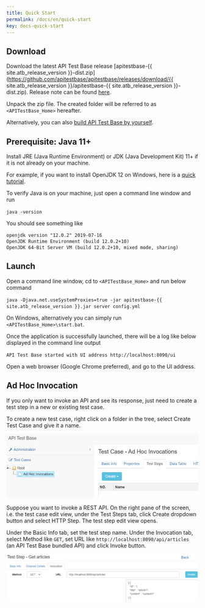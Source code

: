 ```yaml
---
title: Quick Start
permalink: /docs/en/quick-start
key: docs-quick-start
---
```

## Download
Download the latest API Test Base release [apitestbase-{{ site.atb_release_version }}-dist.zip](https://github.com/apitestbase/apitestbase/releases/download/{{ site.atb_release_version }}/apitestbase-{{ site.atb_release_version }}-dist.zip). Release note can be found [here](https://github.com/apitestbase/apitestbase/releases).

Unpack the zip file. The created folder will be referred to as `<APITestBase_Home>` hereafter.

Alternatively, you can also [build API Test Base by yourself](/docs/en/build-api-test-base-by-yourself).

## Prerequisite: Java 11+
Install JRE (Java Runtime Environment) or JDK (Java Development Kit) 11+ if it is not already on your machine.

For example, if you want to install OpenJDK 12 on Windows, here is a [quick tutorial](https://java.tutorials24x7.com/blog/how-to-install-openjdk-12-on-windows).

To verify Java is on your machine, just open a command line window and run

`java -version`

You should see something like

    openjdk version "12.0.2" 2019-07-16
    OpenJDK Runtime Environment (build 12.0.2+10)
    OpenJDK 64-Bit Server VM (build 12.0.2+10, mixed mode, sharing)

## Launch
Open a command line window, cd to `<APITestBase_Home>` and run below command

`java -Djava.net.useSystemProxies=true -jar apitestbase-{{ site.atb_release_version }}.jar server config.yml`

On Windows, alternatively you can simply run `<APITestBase_Home>\start.bat`.

Once the application is successfully launched, there will be a log like below displayed in the command line output

`API Test Base started with UI address http://localhost:8090/ui`

Open a web browser (Google Chrome preferred), and go to the UI address.

## Ad Hoc Invocation
If you only want to invoke an API and see its response, just need to create a test step in a new or existing test case.

To create a new test case, right click on a folder in the tree, select Create Test Case and give it a name.

![New Ad Hoc Test Case](../../screenshots/basic-use/new-ad-hoc-test-case.png)

Suppose you want to invoke a REST API. On the right pane of the screen, i.e. the test case edit view, under the Test Steps tab, click Create dropdown button and select HTTP Step. The test step edit view opens.

Under the Basic Info tab, set the test step name. Under the Invocation tab, select Method like `GET`, set URL like `http://localhost:8090/api/articles` (an API Test Base bundled API) and click Invoke button.

![Ad Hoc HTTP Invocation](../../screenshots/basic-use/ad-hoc-http-invocation.png)
